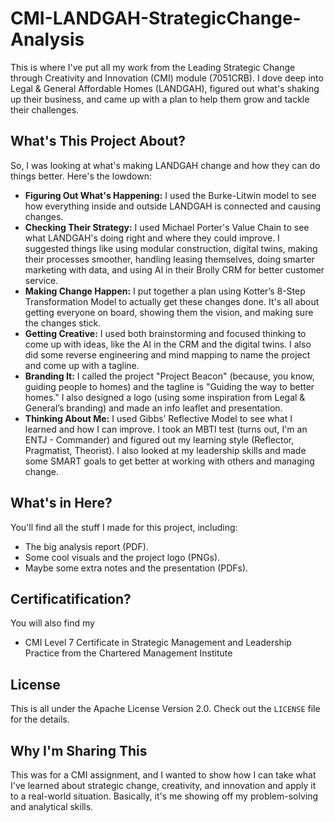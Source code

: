 # CMI-LANDGAH-StrategicChange-Analysis

This is where I've put all my work from the Leading Strategic Change through Creativity and Innovation (CMI) module (7051CRB). I dove deep into Legal & General Affordable Homes (LANDGAH), figured out what's shaking up their business, and came up with a plan to help them grow and tackle their challenges.

## What's This Project About?

So, I was looking at what's making LANDGAH change and how they can do things better. Here's the lowdown:

* **Figuring Out What's Happening:** I used the Burke-Litwin model to see how everything inside and outside LANDGAH is connected and causing changes.
* **Checking Their Strategy:** I used Michael Porter's Value Chain to see what LANDGAH's doing right and where they could improve. I suggested things like using modular construction, digital twins, making their processes smoother, handling leasing themselves, doing smarter marketing with data, and using AI in their Brolly CRM for better customer service.
* **Making Change Happen:** I put together a plan using Kotter’s 8-Step Transformation Model to actually get these changes done. It's all about getting everyone on board, showing them the vision, and making sure the changes stick.
* **Getting Creative:** I used both brainstorming and focused thinking to come up with ideas, like the AI in the CRM and the digital twins. I also did some reverse engineering and mind mapping to name the project and come up with a tagline.
* **Branding It:** I called the project "Project Beacon" (because, you know, guiding people to homes) and the tagline is "Guiding the way to better homes." I also designed a logo (using some inspiration from Legal & General’s branding) and made an info leaflet and presentation.
* **Thinking About Me:** I used Gibbs’ Reflective Model to see what I learned and how I can improve. I took an MBTI test (turns out, I'm an ENTJ - Commander) and figured out my learning style (Reflector, Pragmatist, Theorist). I also looked at my leadership skills and made some SMART goals to get better at working with others and managing change.

## What's in Here?

You'll find all the stuff I made for this project, including:

* The big analysis report (PDF).
* Some cool visuals and the project logo (PNGs).
* Maybe some extra notes and the presentation (PDFs).

## Certificatification?

You will also find my
* CMI Level 7 Certificate in Strategic Management and Leadership Practice from the Chartered Management Institute  

## License

This is all under the Apache License Version 2.0. Check out the `LICENSE` file for the details.

## Why I'm Sharing This

This was for a CMI assignment, and I wanted to show how I can take what I've learned about strategic change, creativity, and innovation and apply it to a real-world situation. Basically, it's me showing off my problem-solving and analytical skills.